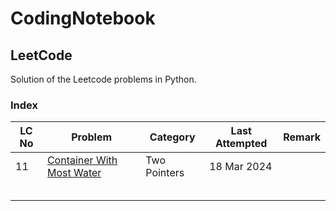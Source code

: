 # CodingNotebook

## LeetCode

Solution of the Leetcode problems in Python.

### Index

| LC No | Problem                                                                        | Category     | Last Attempted | Remark  |
|-------|--------------------------------------------------------------------------------|--------------|----------------|---------|
| 11    |[Container With Most Water](/LeetCode/ContainerWithMostWater.ipynb)             | Two Pointers | 18 Mar 2024    |         |
|       |                                                                                |              |                |         |
|       |                                                                                |              |                |         |
|       |                                                                                |              |                |         |
|       |                                                                                |              |                |         |
|       |                                                                                |              |                |         |